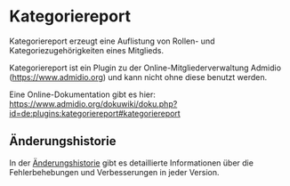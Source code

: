 # Kategoriereport

Kategoriereport erzeugt eine Auflistung von Rollen- und Kategoriezugehörigkeiten eines Mitglieds.  

Kategoriereport ist ein Plugin zu der Online-Mitgliederverwaltung Admidio (https://www.admidio.org) und kann nicht ohne diese benutzt werden.

Eine Online-Dokumentation gibt es hier: https://www.admidio.org/dokuwiki/doku.php?id=de:plugins:kategoriereport#kategoriereport

## Änderungshistorie

In der [Änderungshistorie](https://www.admidio.org/dokuwiki/doku.php?id=de:plugins:kategoriereport#aenderungshistorie) gibt es detaillierte Informationen über die Fehlerbehebungen und Verbesserungen in jeder Version.
